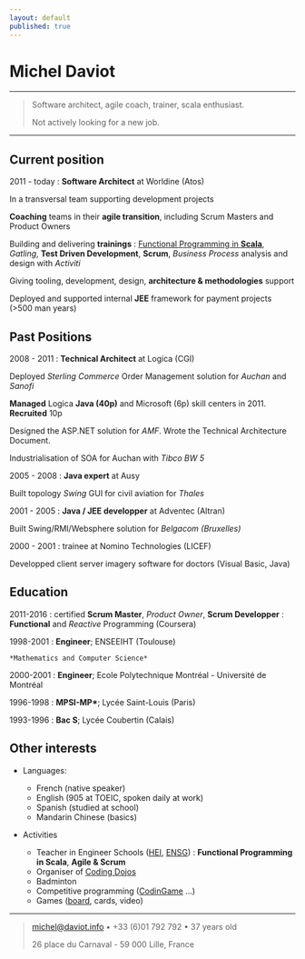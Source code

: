 ```yaml
---
layout: default
published: true
---
```

Michel Daviot
============

----

>  Software architect, agile coach, trainer, scala enthusiast.
>
>  Not actively looking for a new job.

----



Current position
----------

2011 - today 
: **Software Architect** at Worldine (Atos)

In a transversal team supporting development projects

**Coaching** teams in their **agile transition**, including Scrum Masters and Product Owners

Building and delivering **trainings** : [Functional Programming in **Scala**](https://github.com/tyrcho/fp-scala), *Gatling*, **Test Driven Development**, **Scrum**, *Business Process* analysis and design with *Activiti* 

Giving tooling, development, design, **architecture & methodologies** support 

Deployed and supported internal **JEE** framework for payment projects (>500 man years)


Past Positions
--------------------

2008 - 2011 
: **Technical Architect** at Logica (CGI)

Deployed *Sterling Commerce* Order Management solution for *Auchan* and *Sanofi*

**Managed** Logica **Java (40p)** and Microsoft (6p) skill centers in 2011. **Recruited** 10p

Designed the ASP.NET solution for *AMF*. Wrote the Technical Architecture Document.

Industrialisation of SOA for Auchan with *Tibco BW 5*


2005 - 2008 
: **Java expert** at Ausy

Built topology *Swing* GUI for civil aviation for *Thales*


2001 - 2005
: **Java / JEE developper** at Adventec (Altran)

Built Swing/RMI/Websphere solution for *Belgacom (Bruxelles)*


2000 - 2001 
: trainee at Nomino Technologies (LICEF)

Developped client server imagery software for doctors (Visual Basic, Java)



Education
---------

2011-2016
: certified **Scrum Master**, *Product Owner*, **Scrum Developper**
: **Functional** and *Reactive* Programming (Coursera)

1998-2001
:   **Engineer**; ENSEEIHT (Toulouse)

    *Mathematics and Computer Science*

2000-2001
:   **Engineer**; Ecole Polytechnique Montréal - Université de Montréal	

1996-1998
:   **MPSI-MP\***; Lycée Saint-Louis (Paris)

1993-1996
:   **Bac S**; Lycée Coubertin (Calais)



Other interests
----------------

* Languages:

     * French (native speaker)
     * English (905 at TOEIC, spoken daily at work)
     * Spanish (studied at school)
     * Mandarin Chinese (basics)

* Activities

	* Teacher in Engineer Schools ([HEI](http://en.hei.fr/), [ENSG](http://www.ensg.eu/)) : **Functional Programming in Scala**, **Agile & Scrum**
    * Organiser of [Coding Dojos](https://github.com/tyrcho/path-kata)
	* Badminton 
    * Competitive programming ([CodinGame](https://www.codingame.com/profile/e30e2eaed69f0747e8826dbf32015ea1229103) ...)
    * Games ([board](https://fr.boardgamearena.com/#!player?id=5933447), cards, video)

----

> <michel@daviot.info> • +33 (6)01 792 792 • 37 years old
>
> 26 place du Carnaval - 59 000 Lille, France
